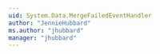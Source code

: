 ```yaml
---
uid: System.Data.MergeFailedEventHandler
author: "JennieHubbard"
ms.author: "jhubbard"
manager: "jhubbard"
---
```


